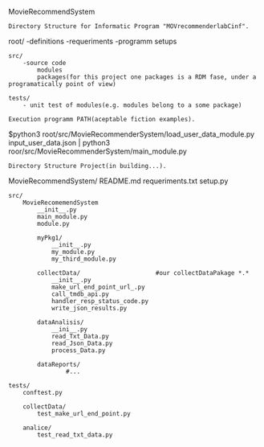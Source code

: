 MovieRecommendSystem
~~~~~~~~~~~~~~~~~~~~~~~~~~~~~~~~~~~~~~~~~~~~~~~~~~~~~~~~~~~~~~~~~~~~
Directory Structure for Informatic Program "MOVrecommenderlabCinf".
~~~~~~~~~~~~~~~~~~~~~~~~~~~~~~~~~~~~~~~~~~~~~~~~~~~~~~~~~~~~~~~~~~~~
root/
	-definitions
	-requeriments
	-programm setups
	
	src/
		-source code
			modules
			packages(for this project one packages is a RDM fase, under a programatically point of view)
						
	tests/
		- unit test of modules(e.g. modules belong to a some package)
    
~~~~~~~~~~~~~~~~~~~~~~~~~~~~~~~~~~~~~~~~~~~~~~~~~~~~~~~~~~~~~~~~~~~~~
Execution programm PATH(aceptable fiction examples).
~~~~~~~~~~~~~~~~~~~~~~~~~~~~~~~~~~~~~~~~~~~~~~~~~~~~~~~~~~~~~~~~~~~~~
$python3 root/src/MovieRecommenderSystem/load_user_data_module.py input_user_data.json | python3 roor/src/MovieRecommenderSystem/main_module.py

~~~~~~~~~~~~~~~~~~~~~~~~~~~~~~~~~~~~~~~~~~~~
Directory Structure Project(in building...).
~~~~~~~~~~~~~~~~~~~~~~~~~~~~~~~~~~~~~~~~~~~~
MovieRecommendSystem/
	README.md
	requeriments.txt
	setup.py
	
	src/
		MovieRecomemendSystem
			__init__.py
			main_module.py
			module.py

			myPkg1/
				__init__.py
				my_module.py
				my_third_module.py

			collectData/                     #our collectDataPakage *.*
				__init__.py
				make_url_end_point_url_.py
				call_tmdb_api.py
				handler_resp_status_code.py
				write_json_results.py

			dataAnalisis/
				__ini__.py
				read_Txt_Data.py
				read_Json_Data.py
				process_Data.py
				
			dataReports/
					#...
									
	tests/
		conftest.py
		
		collectData/
			test_make_url_end_point.py
		
		analice/
			test_read_txt_data.py
